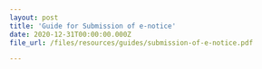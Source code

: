 ```yaml
---
layout: post
title: 'Guide for Submission of e-notice'
date: 2020-12-31T00:00:00.000Z
file_url: /files/resources/guides/submission-of-e-notice.pdf

---
```


